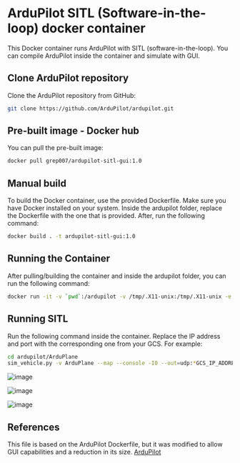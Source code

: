 # ArduPilot SITL (Software-in-the-loop) docker container

This Docker container runs ArduPilot with SITL (software-in-the-loop). You can compile ArduPilot inside the container and simulate with GUI. 

## Clone ArduPilot repository

Clone the ArduPilot repository from GitHub:
```bash
git clone https://github.com/ArduPilot/ardupilot.git
```

## Pre-built image - Docker hub

You can pull the pre-built image:

```bash
docker pull grep007/ardupilot-sitl-gui:1.0
```

## Manual build

To build the Docker container, use the provided Dockerfile. Make sure you have Docker installed on your system. Inside the ardupilot folder, replace the Dockerfile with the one that is provided. After, run the following command:

```bash
docker build . -t ardupilot-sitl-gui:1.0
```

## Running the Container

After pulling/building the container and inside the ardupilot folder, you can run the following command:

```bash
docker run -it -v `pwd`:/ardupilot -v /tmp/.X11-unix:/tmp/.X11-unix -e DISPLAY=$DISPLAY ardupilot-sitl-gui /bin/bash 
```

## Running SITL

Run the following command inside the container. Replace the IP address and port with the corresponding one from your GCS. For example:

```bash
cd ardupilot/ArduPlane
sim_vehicle.py -v ArduPlane --map --console -I0 --out=udp:*GCS_IP_ADDRES*:*UDP_PORT*
```

![image](https://github.com/grep265/Docker/assets/81888131/70c1735f-5fff-4cc5-b4aa-db3bdf0142a6)

![image](https://github.com/grep265/Docker/assets/81888131/1f644a94-84c5-42a3-98de-796d5687cb7c)

![image](https://github.com/grep265/Docker/assets/81888131/fda6e606-65c7-492b-90f7-a9a41ec1582c)



## References

This file is based on the ArduPilot Dockerfile, but it was modified to allow GUI capabilities and a reduction in its size.
[ArduPilot](https://github.com/ArduPilot/ardupilot.git)
